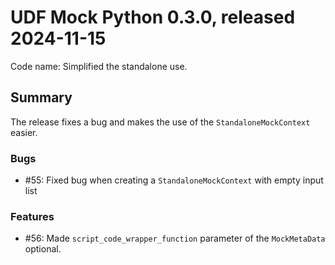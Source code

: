 # UDF Mock Python 0.3.0, released 2024-11-15

Code name: Simplified the standalone use.

## Summary

The release fixes a bug and makes the use of the `StandaloneMockContext` easier. 

### Bugs

* #55: Fixed bug when creating a `StandaloneMockContext` with empty input list

### Features

* #56: Made `script_code_wrapper_function` parameter of the `MockMetaData` optional.
